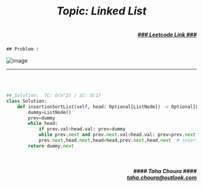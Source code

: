 <h1 align="center";"><em> Topic: Linked List</em></h1>
<h5 align="right"> <br/><a align="right" width="80" href="https://leetcode.com/problems/insertion-sort-list/" target="_blank"><ins>### Leetcode Link ###</ins></a></h5>     
                                                                                                                                 
```diff
## Problem : 
```
                                                                                                                    
![image](https://user-images.githubusercontent.com/11164303/170303142-43a86a56-b1f1-4341-a889-ca140648c15d.png)



-------                    

<br/><br/>
               
                         
```python
## Solution:  TC: O(n^2) / SC: O(1)    
class Solution:
    def insertionSortList(self, head: Optional[ListNode]) -> Optional[ListNode]:
        dummy=ListNode()
        prev=dummy
        while head:
            if prev.val>head.val: prev=dummy 
            while prev.next and prev.next.val<head.val: prev=prev.next # Skip the sublist that are already sorted and less than head.val
            prev.next,head.next,head=head,prev.next,head.next  # insert head between prev and prev.next
        return dummy.next

```
                                                                                                                             
<br/>            
<h5 align="right" margin-right:12px>#### Taha Choura ####<br/><a align="right" width="70" href="#">taha.choura@outlook.com</a></h5> 
